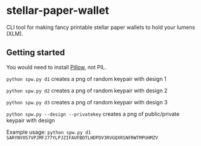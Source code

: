 # stellar-paper-wallet
CLI tool for making fancy printable stellar paper wallets to hold your lumens (XLM).

## Getting started

You would need to install [Pillow](http://pillow.readthedocs.io/en/3.0.x/installation.html), not PIL.

`python spw.py d1` creates a png of random keypair with design 1

`python spw.py d2` creates a png of random keypair with design 2

`python spw.py d3` creates a png of random keypair with design 3

`python spw.py --design --privatekey` creates a png of public/private keypair with design

Example usage: `python spw.py d1 SARYNYO57VPJMFJ77YLPJZIFAUFBDTLHDPDV3RVGQXRSNFRWTMPUHMZV`
